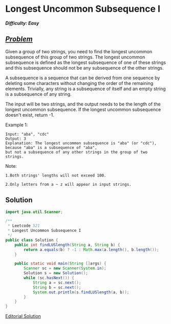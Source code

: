 # Longest Uncommon Subsequence I

_**Difficulty: Easy**_

## _[Problem](https://leetcode.com/problems/longest-uncommon-subsequence-i/#/description)_
Given a group of two strings, you need to find the longest uncommon subsequence of this group of two strings. The longest uncommon subsequence is defined as the longest subsequence of one of these strings and this subsequence should not be any subsequence of the other strings.

A subsequence is a sequence that can be derived from one sequence by deleting some characters without changing the order of the remaining elements. Trivially, any string is a subsequence of itself and an empty string is a subsequence of any string.

The input will be two strings, and the output needs to be the length of the longest uncommon subsequence. If the longest uncommon subsequence doesn't exist, return -1.

Example 1:
```
Input: "aba", "cdc"
Output: 3
Explanation: The longest uncommon subsequence is "aba" (or "cdc"), 
because "aba" is a subsequence of "aba", 
but not a subsequence of any other strings in the group of two strings. 
```
Note:

    1.Both strings' lengths will not exceed 100.

    2.Only letters from a ~ z will appear in input strings.

## Solution
```java
import java.util.Scanner;

/**
 * Leetcode 521
 * Longest Uncommon Subsequence I
 */
public class Solution {
    public int findLUSlength(String a, String b) {
        return a.equals(b) ? -1 : Math.max(a.length(), b.length());
    }

    public static void main(String []args) {
        Scanner sc = new Scanner(System.in);
        Solution s = new Solution();
        while (sc.hasNext()) {
            String a = sc.next();
            String b = sc.next();
            System.out.println(s.findLUSlength(a, b));
        }
    }
}
```

[Editorial Solution](https://leetcode.com/articles/longest-uncommon-subsequence-i/)
